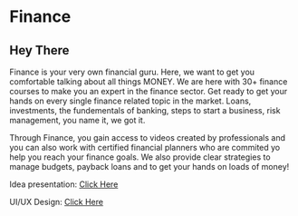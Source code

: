 # Finance 

## Hey There

Finance is your very own financial guru. Here, we want to get you comfortable talking about all things MONEY. We are here with 30+ finance courses to make you an expert in the finance sector. Get ready to get your hands on every single finance related topic in the market. Loans, investments, the fundementals of banking, steps to start a business, risk management, you name it, we got it.

Through Finance, you gain access to videos created by professionals and you can also work with certified financial planners who are commited yo help you reach your finance goals. We also provide clear strategies to manage budgets, payback loans and to get your hands on loads of money!

Idea presentation: [Click Here]([https://www.linkedin.com/in/liya-joseph-a42162221/](https://www.canva.com/design/DAFDynUfMQg/Bnznj3D-HNAwqzgGJyO-NA/view?utm_content=DAFDynUfMQg&utm_campaign=designshare&utm_medium=link2&utm_source=sharebutton))

UI/UX Design: [Click Here]([https://www.linkedin.com/in/liya-joseph-a42162221/](https://www.figma.com/file/My6g1bRiW7FSlotc46EH5n/finance?node-id=152%3A16))


